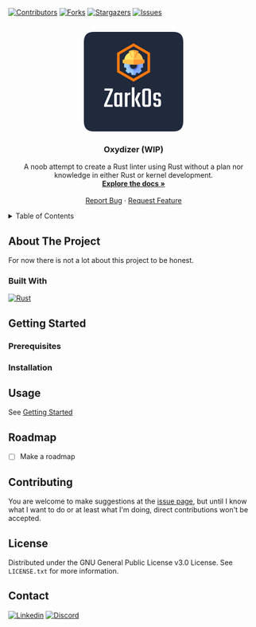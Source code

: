 [![Contributors][contributors-shield]][contributors-url]
[![Forks][forks-shield]][forks-url]
[![Stargazers][stars-shield]][stars-url]
[![Issues][issues-shield]][issues-url]

<br/>
<div align="center">
  <a href="https://github.com/TheCoolerKanjuu/oxydizer">
    <img src="images/logo.png" alt="Logo" width="200" height="200">
  </a>

<h3 align="center">Oxydizer (WIP)</h3>

  <p align="center">
    A noob attempt to create a Rust linter using Rust without a plan nor knowledge in either Rust or kernel development.
    <br />
    <a href="https://github.com/TheCoolerKanjuu/oxydizer"><strong>Explore the docs »</strong></a>
    <br />
    <br />
    <a href="https://github.com/TheCoolerKanjuu/oxydizer/issues">Report Bug</a>
    ·
    <a href="https://github.com/TheCoolerKanjuu/oxydizer/issues">Request Feature</a>
  </p>
</div>

<!-- TABLE OF CONTENTS -->
<details>
  <summary>Table of Contents</summary>
  <ol>
    <li>
      <a href="#about-the-project">About The Project</a>
      <ul>
        <li><a href="#built-with">Built With</a></li>
      </ul>
    </li>
    <li>
      <a href="#getting-started">Getting Started</a>
      <ul>
        <li><a href="#prerequisites">Prerequisites</a></li>
        <li><a href="#installation">Installation</a></li>
      </ul>
    </li>
    <li><a href="#usage">Usage</a></li>
    <li><a href="#roadmap">Roadmap</a></li>
    <li><a href="#contributing">Contributing</a></li>
    <li><a href="#license">License</a></li>
    <li><a href="#contact">Contact</a></li>
  </ol>
</details>



<!-- ABOUT THE PROJECT -->
## About The Project

For now there is not a lot about this project to be honest.

### Built With

[![Rust][rust-logo]][rust-url]


<!-- GETTING STARTED -->
## Getting Started
### Prerequisites
### Installation


<!-- USAGE EXAMPLES -->
## Usage

See <a href="#getting-started">Getting Started</a>

<!-- ROADMAP -->
## Roadmap

- [ ] Make a roadmap


<!-- CONTRIBUTING -->
## Contributing

You are welcome to make suggestions at the [issue page][issue-page], but until I know what I want to do or at least what I'm doing, direct contributions won't be accepted.

<!-- LICENSE -->
## License

Distributed under the GNU General Public License v3.0 License. See `LICENSE.txt` for more information.

<!-- CONTACT -->
## Contact

[![Linkedin][linkedin-logo]][linkedin-url]
[![Discord][discord-logo]][discord-url]

<!-- MARKDOWN LINKS & IMAGES -->
<!-- https://www.markdownguide.org/basic-syntax/#reference-style-links -->
[rust-url]: https://www.rust-lang.org/
[rust-logo]: https://img.shields.io/badge/rust-%23000000.svg?style=for-the-badge&logo=rust&logoColor=white

[linkedin-url]: https://www.linkedin.com/in/hugo-batt/
[linkedin-logo]: https://img.shields.io/badge/linkedin-%230077B5.svg?style=for-the-badge&logo=linkedin&logoColor=white

[discord-url]: https://discordapp.com/users/119918351429533696
[discord-logo]: https://img.shields.io/badge/Discord-%235865F2.svg?style=for-the-badge&logo=discord&logoColor=white

[issue-page]: https://github.com/TheCoolerKanjuu/oxydizer/issues
[repo-address]: https://github.com/TheCoolerKanjuu/oxydizer/issues

[contributors-shield]: https://img.shields.io/github/contributors/TheCoolerKanjuu/oxydizer.svg?style=for-the-badge
[contributors-url]: https://github.com/othneildrew/TheCoolerKanjuu/oxydizer/contributors

[forks-shield]: https://img.shields.io/github/forks/TheCoolerKanjuu/oxydizer.svg?style=for-the-badge
[forks-url]: https://github.com/TheCoolerKanjuu/oxydizer/network/members

[stars-shield]: https://img.shields.io/github/stars/TheCoolerKanjuu/oxydizer.svg?style=for-the-badge
[stars-url]: https://github.com/TheCoolerKanjuu/oxydizer/stargazers

[issues-shield]: https://img.shields.io/github/issues/TheCoolerKanjuu/oxydizer.svg?style=for-the-badge
[issues-url]: https://github.com/TheCoolerKanjuu/oxydizer/issues